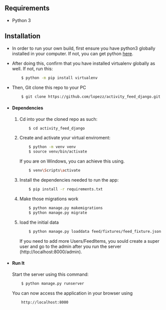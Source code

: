 ## Requirements
* Python 3

## Installation
* In order to run your own build, first ensure you have python3 globally installed in your computer. If not, you can get python [here](https://www.python.org).
* After doing this, confirm that you have installed virtualenv globally as well. If not, run this:
    ```bash
        $ python -m pip install virtualenv
    ```
* Then, Git clone this repo to your PC
    ```bash
        $ git clone https://github.com/lopezz/activity_feed_django.git
    ```

* #### Dependencies
    1. Cd into your the cloned repo as such:
        ```bash
            $ cd activity_feed_django
        ```
    2. Create and activate your virtual enviroment:
        ```bash
            $ python -m venv venv
            $ source venv/bin/activate
        ```
        If you are on Windows, you can achieve this using.
        ```bash            
            $ venv\Scripts\activate
        ```
    3. Install the dependencies needed to run the app:
        ```bash
            $ pip install -r requirements.txt
        ```
    4. Make those migrations work
        ```bash
            $ python manage.py makemigrations
            $ python manage.py migrate
        ```
    5. load the initial data
        ```bash
            $ python manage.py loaddata feed/fixtures/feed_fixture.json
        ```
        If you need to add more Users/FeedItems, you sould create a super user and go 
        to the admin after you run the server (http://localhost:8000/admin).

* #### Run It
    Start the server using this command:
    ```bash
        $ python manage.py runserver
    ```
    You can now access the application in your browser using
    ```
        http://localhost:8000
    ```
